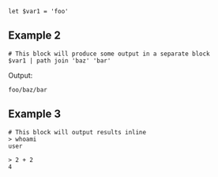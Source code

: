 ```nu
let $var1 = 'foo'
```

## Example 2

```nu
# This block will produce some output in a separate block
$var1 | path join 'baz' 'bar'
```

Output:

```
foo/baz/bar
```

## Example 3

```nu
# This block will output results inline
> whoami
user

> 2 + 2
4
```
